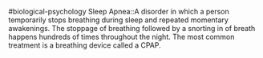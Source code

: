 #biological-psychology 
Sleep Apnea::A disorder in which a person temporarily stops breathing during sleep and repeated momentary awakenings. The stoppage of breathing followed by a snorting in of breath happens hundreds of times throughout the night. The most common treatment is a breathing device called a CPAP.